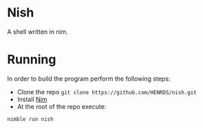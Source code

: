 # Nish
A shell written in nim.


# Running
In order to build the program perform the following steps:

- Clone the repo `git clone https://github.com/HENRDS/nish.git`
- Install [Nim](https://nim-lang.org) 
- At the root of the repo execute:

```shell
nimble run nish
```
